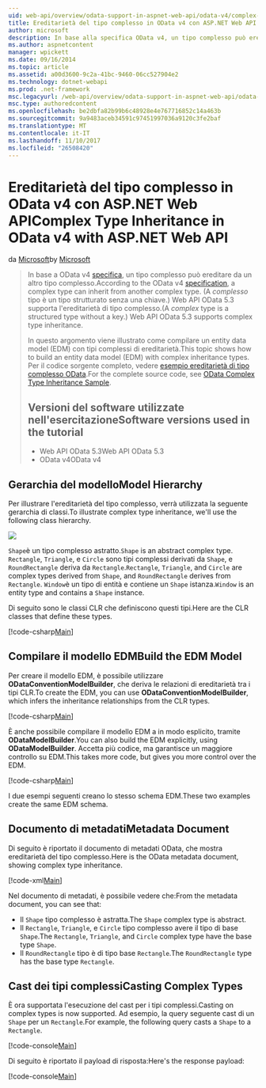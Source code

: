 ```yaml
---
uid: web-api/overview/odata-support-in-aspnet-web-api/odata-v4/complex-type-inheritance-in-odata-v4
title: Ereditarietà del tipo complesso in OData v4 con ASP.NET Web API | Documenti Microsoft
author: microsoft
description: In base alla specifica OData v4, un tipo complesso può ereditare da un altro tipo complesso. (Un tipo complesso è un tipo strutturato senza una chiave). API Web...
ms.author: aspnetcontent
manager: wpickett
ms.date: 09/16/2014
ms.topic: article
ms.assetid: a00d3600-9c2a-41bc-9460-06cc527904e2
ms.technology: dotnet-webapi
ms.prod: .net-framework
msc.legacyurl: /web-api/overview/odata-support-in-aspnet-web-api/odata-v4/complex-type-inheritance-in-odata-v4
msc.type: authoredcontent
ms.openlocfilehash: be2dbfa82b99b6c48928e4e767716852c14a463b
ms.sourcegitcommit: 9a9483aceb34591c97451997036a9120c3fe2baf
ms.translationtype: MT
ms.contentlocale: it-IT
ms.lasthandoff: 11/10/2017
ms.locfileid: "26508420"
---
```

<a name="complex-type-inheritance-in-odata-v4-with-aspnet-web-api"></a><span data-ttu-id="edea4-104">Ereditarietà del tipo complesso in OData v4 con ASP.NET Web API</span><span class="sxs-lookup"><span data-stu-id="edea4-104">Complex Type Inheritance in OData v4 with ASP.NET Web API</span></span>
====================
<span data-ttu-id="edea4-105">da [Microsoft](https://github.com/microsoft)</span><span class="sxs-lookup"><span data-stu-id="edea4-105">by [Microsoft](https://github.com/microsoft)</span></span>

> <span data-ttu-id="edea4-106">In base a OData v4 [specifica](http://www.odata.org/documentation/odata-version-4-0/), un tipo complesso può ereditare da un altro tipo complesso.</span><span class="sxs-lookup"><span data-stu-id="edea4-106">According to the OData v4 [specification](http://www.odata.org/documentation/odata-version-4-0/), a complex type can inherit from another complex type.</span></span> <span data-ttu-id="edea4-107">(A *complesso* tipo è un tipo strutturato senza una chiave.) Web API OData 5.3 supporta l'ereditarietà di tipo complesso.</span><span class="sxs-lookup"><span data-stu-id="edea4-107">(A *complex* type is a structured type without a key.) Web API OData 5.3 supports complex type inheritance.</span></span>
> 
> <span data-ttu-id="edea4-108">In questo argomento viene illustrato come compilare un entity data model (EDM) con tipi complessi di ereditarietà.</span><span class="sxs-lookup"><span data-stu-id="edea4-108">This topic shows how to build an entity data model (EDM) with complex inheritance types.</span></span> <span data-ttu-id="edea4-109">Per il codice sorgente completo, vedere [esempio ereditarietà di tipo complesso OData](http://aspnet.codeplex.com/sourcecontrol/latest#Samples/WebApi/OData/v4/ODataComplexTypeInheritanceSample/ReadMe.txt).</span><span class="sxs-lookup"><span data-stu-id="edea4-109">For the complete source code, see [OData Complex Type Inheritance Sample](http://aspnet.codeplex.com/sourcecontrol/latest#Samples/WebApi/OData/v4/ODataComplexTypeInheritanceSample/ReadMe.txt).</span></span>
> 
> ## <a name="software-versions-used-in-the-tutorial"></a><span data-ttu-id="edea4-110">Versioni del software utilizzate nell'esercitazione</span><span class="sxs-lookup"><span data-stu-id="edea4-110">Software versions used in the tutorial</span></span>
> 
> 
> - <span data-ttu-id="edea4-111">Web API OData 5.3</span><span class="sxs-lookup"><span data-stu-id="edea4-111">Web API OData 5.3</span></span>
> - <span data-ttu-id="edea4-112">OData v4</span><span class="sxs-lookup"><span data-stu-id="edea4-112">OData v4</span></span>


## <a name="model-hierarchy"></a><span data-ttu-id="edea4-113">Gerarchia del modello</span><span class="sxs-lookup"><span data-stu-id="edea4-113">Model Hierarchy</span></span>

<span data-ttu-id="edea4-114">Per illustrare l'ereditarietà del tipo complesso, verrà utilizzata la seguente gerarchia di classi.</span><span class="sxs-lookup"><span data-stu-id="edea4-114">To illustrate complex type inheritance, we'll use the following class hierarchy.</span></span>

![](complex-type-inheritance-in-odata-v4/_static/image1.png)

<span data-ttu-id="edea4-115">`Shape`è un tipo complesso astratto.</span><span class="sxs-lookup"><span data-stu-id="edea4-115">`Shape` is an abstract complex type.</span></span> <span data-ttu-id="edea4-116">`Rectangle`, `Triangle`, e `Circle` sono tipi complessi derivati da `Shape`, e `RoundRectangle` deriva da `Rectangle`.</span><span class="sxs-lookup"><span data-stu-id="edea4-116">`Rectangle`, `Triangle`, and `Circle` are complex types derived from `Shape`, and `RoundRectangle` derives from `Rectangle`.</span></span> <span data-ttu-id="edea4-117">`Window`è un tipo di entità e contiene un `Shape` istanza.</span><span class="sxs-lookup"><span data-stu-id="edea4-117">`Window` is an entity type and contains a `Shape` instance.</span></span>

<span data-ttu-id="edea4-118">Di seguito sono le classi CLR che definiscono questi tipi.</span><span class="sxs-lookup"><span data-stu-id="edea4-118">Here are the CLR classes that define these types.</span></span>

[!code-csharp[Main](complex-type-inheritance-in-odata-v4/samples/sample1.cs)]

## <a name="build-the-edm-model"></a><span data-ttu-id="edea4-119">Compilare il modello EDM</span><span class="sxs-lookup"><span data-stu-id="edea4-119">Build the EDM Model</span></span>

<span data-ttu-id="edea4-120">Per creare il modello EDM, è possibile utilizzare **ODataConventionModelBuilder**, che deriva le relazioni di ereditarietà tra i tipi CLR.</span><span class="sxs-lookup"><span data-stu-id="edea4-120">To create the EDM, you can use **ODataConventionModelBuilder**, which infers the inheritance relationships from the CLR types.</span></span>

[!code-csharp[Main](complex-type-inheritance-in-odata-v4/samples/sample2.cs)]

<span data-ttu-id="edea4-121">È anche possibile compilare il modello EDM a in modo esplicito, tramite **ODataModelBuilder**.</span><span class="sxs-lookup"><span data-stu-id="edea4-121">You can also build the EDM explicitly, using **ODataModelBuilder**.</span></span> <span data-ttu-id="edea4-122">Accetta più codice, ma garantisce un maggiore controllo su EDM.</span><span class="sxs-lookup"><span data-stu-id="edea4-122">This takes more code, but gives you more control over the EDM.</span></span>

[!code-csharp[Main](complex-type-inheritance-in-odata-v4/samples/sample3.cs)]

<span data-ttu-id="edea4-123">I due esempi seguenti creano lo stesso schema EDM.</span><span class="sxs-lookup"><span data-stu-id="edea4-123">These two examples create the same EDM schema.</span></span>

## <a name="metadata-document"></a><span data-ttu-id="edea4-124">Documento di metadati</span><span class="sxs-lookup"><span data-stu-id="edea4-124">Metadata Document</span></span>

<span data-ttu-id="edea4-125">Di seguito è riportato il documento di metadati OData, che mostra ereditarietà del tipo complesso.</span><span class="sxs-lookup"><span data-stu-id="edea4-125">Here is the OData metadata document, showing complex type inheritance.</span></span>

[!code-xml[Main](complex-type-inheritance-in-odata-v4/samples/sample4.xml?highlight=13,17,25,30)]

<span data-ttu-id="edea4-126">Nel documento di metadati, è possibile vedere che:</span><span class="sxs-lookup"><span data-stu-id="edea4-126">From the metadata document, you can see that:</span></span>

- <span data-ttu-id="edea4-127">Il `Shape` tipo complesso è astratta.</span><span class="sxs-lookup"><span data-stu-id="edea4-127">The `Shape` complex type is abstract.</span></span>
- <span data-ttu-id="edea4-128">Il `Rectangle`, `Triangle`, e `Circle` tipo complesso avere il tipo di base `Shape`.</span><span class="sxs-lookup"><span data-stu-id="edea4-128">The `Rectangle`, `Triangle`, and `Circle` complex type have the base type `Shape`.</span></span>
- <span data-ttu-id="edea4-129">Il `RoundRectangle` tipo è di tipo base `Rectangle`.</span><span class="sxs-lookup"><span data-stu-id="edea4-129">The `RoundRectangle` type has the base type `Rectangle`.</span></span>

## <a name="casting-complex-types"></a><span data-ttu-id="edea4-130">Cast dei tipi complessi</span><span class="sxs-lookup"><span data-stu-id="edea4-130">Casting Complex Types</span></span>

<span data-ttu-id="edea4-131">È ora supportata l'esecuzione del cast per i tipi complessi.</span><span class="sxs-lookup"><span data-stu-id="edea4-131">Casting on complex types is now supported.</span></span> <span data-ttu-id="edea4-132">Ad esempio, la query seguente cast di un `Shape` per un `Rectangle`.</span><span class="sxs-lookup"><span data-stu-id="edea4-132">For example, the following query casts a `Shape` to a `Rectangle`.</span></span>

[!code-console[Main](complex-type-inheritance-in-odata-v4/samples/sample5.cmd)]

<span data-ttu-id="edea4-133">Di seguito è riportato il payload di risposta:</span><span class="sxs-lookup"><span data-stu-id="edea4-133">Here's the response payload:</span></span>

[!code-console[Main](complex-type-inheritance-in-odata-v4/samples/sample6.cmd)]
